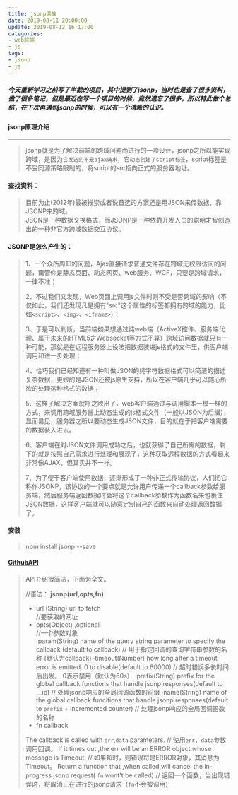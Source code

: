 ```yaml
---
title: jsonp温故
date: 2019-08-11 20:00:00
update: 2019-08-12 16:17:00
categories:
- web前端
- js
tags: 
- jsonp
- js
---
```

#####  今天重新学习之前写了半截的项目，其中提到了jsonp，当时也是查了很多资料，做了很多笔记，但是最近在写一个项目的时候，竟然遗忘了很多，所以特此做个总结，在下次再遇到jsonp的时候，可以有一个清晰的认识。
<!--more-->
#### jsonp原理介绍
---
>jsonp就是为了解决前端的跨域问题而进行的一项设计，jsonp之所以能实现跨域，是因为`它发送的不是ajax请求`，它`动态创建了script标签`，script标签是不受同源策略限制的，将script的src指向正式的服务器地址。

#### 查找资料：
> 目前为止(2012年)最被推崇或者说首选的方案还是用JSON来传数据，靠JSONP来跨域。  
> JSON是一种数据交换格式，而JSONP是一种依靠开发人员的聪明才智创造出的一种非官方跨域数据交互协议。

#### JSONP是怎么产生的：
> 1、一个众所周知的问题，Ajax直接请求普通文件存在跨域无权限访问的问题，甭管你是静态页面、动态网页、web服务、WCF，只要是跨域请求，一律不准； 
>
> 2、不过我们又发现，Web页面上调用js文件时则不受是否跨域的影响（不仅如此，我们还发现凡是拥有"src"这个属性的标签都拥有跨域的能力，比如`<script>`、`<img>`、`<iframe>`）；
>
> 3、于是可以判断，当前端如果想通过纯web端（ActiveX控件、服务端代理、属于未来的HTML5之Websocket等方式不算）跨域访问数据就只有一种可能，那就是在远程服务器上设法把数据装进js格式的文件里，供客户端调用和进一步处理；
>
> 4、恰巧我们已经知道有一种叫做JSON的纯字符数据格式可以简洁的描述复杂数据，更妙的是JSON还被js原生支持，所以在客户端几乎可以随心所欲的处理这种格式的数据；
> 
> 5、这样子解决方案就呼之欲出了，web客户端通过与调用脚本一模一样的方式，来调用跨域服务器上动态生成的js格式文件（一般以JSON为后缀），显而易见，服务器之所以要动态生成JSON文件，目的就在于把客户端需要的数据装入进去。
>
> 6、客户端在对JSON文件调用成功之后，也就获得了自己所需的数据，剩下的就是按照自己需求进行处理和展现了，这种获取远程数据的方式看起来非常像AJAX，但其实并不一样。
>
> 7、为了便于客户端使用数据，逐渐形成了一种非正式传输协议，人们把它称作JSONP，该协议的一个要点就是允许用户传递一个callback参数给服务端，然后服务端返回数据时会将这个callback参数作为函数名来包裹住JSON数据，这样客户端就可以随意定制自己的函数来自动处理返回数据了。

#### 安装
> npm install jsonp --save

#### [GithubAPI](https://github.com/webmodules/jsonp)
> API介绍很简洁，下面为全文。
> 
> //语法：
> **jsonp(url,opts,fn)**
> + url (String) url to fetch   
> //要获取的网址
> + opts(Object) ,optional       
> //一个参数对象  
>   ·param(String) name of the query string parameter to specify the callback (default to callback)
> // 用于指定回调的查询字符串参数的名称 (默认为callback)
>   ·timeout(Number) how long after a timeout error is emitted. 0 to disable(default to 60000)
> // 超时错误多长时间后出发。 0表示禁用（默认为60s）
>   ·prefix(String) prefix for the global callback functions that handle jsonp responses(default to __ip)
> // 处理jsonp响应的全局回调函数的前缀
>   ·name(String) name of the global callback funcitions that handle jsonp responses(default to `prefix` + incremented counter)
> // 处理jsonp响应的全局回调函数的名称
> + fn callback 
>
> The callback is called with `err`,`data` parameters.
> // 使用`err`，`data`参数调用回调。
> If it times out ,the err will be an ERROR object whose message is Timeout.
> // 如果超时，则错误将是ERROR对象，其消息为Timeout。
> Return a function that ,when called,will cancel the in-progress jsonp request( `fn` wont't be called)
> // 返回一个函数，当出现错误时，将取消正在进行的jsonp请求（`fn`不会被调用）